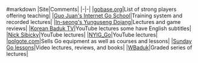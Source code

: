 #markdown
|Site|Comments|
|-|-|
|[gobase.org](https://gobase.org/studying/schools/)|List of strong players offering teaching|
|[Guo Juan's Internet Go School](https://internetgoschool.com/)|Training system and recorded lectures|
|[In-seong's Yunguseng Dojang](https://www.yunguseng.com/)|Lectures and game reviews|
|[Korean Baduk TV](https://www.youtube.com/channel/UC_kyhuCGhgbur6g7NJ_Nrqw)|YouTube lectures some have English subtitles|
|[Nick Sibicky](https://www.youtube.com/user/nicksibicky)|YouTube lectures|
|[NYIG_Go](https://www.youtube.com/channel/UCMp-4uv1jfVa0dXkZv3qQYA)|YouTube lectures|
|[polgote.com](https://polgote.com/)|Sells Go equipment as well as courses and lessons|
|[Sunday Go lessons](https://www.sundaygolessons.com)|Video lectures, reviews, and books|
|[WBaduk](http://www.wbaduk.com/lecture/video_list.asp)|Graded series of lectures|
